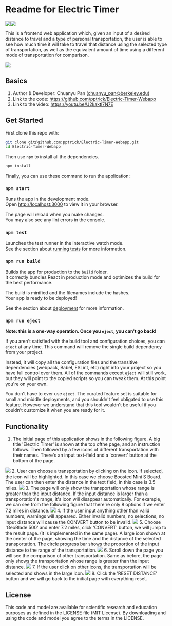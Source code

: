# Readme for Electric Timer

<img src="https://img.shields.io/badge/react%20-%2320232a.svg?&style=for-the-badge&logo=react&logoColor=%2361DAFB"/><img src="https://camo.githubusercontent.com/3fef48c9dd876989f3248e19094afc60db5c3af4d18ca40c7c3c6edbf2ae3853/68747470733a2f2f696d672e736869656c64732e696f2f62616467652f4a6176615363726970742532302d2532334637444631452e7376673f267374796c653d666f722d7468652d6261646765266c6f676f3d4a617661536372697074266c6f676f436f6c6f723d7768697465">

This is a frontend web application which, given an input of a desired distance to travel and a type of personal transportation, the user is able to see how much time it will take to travel that distance using the selected type of transportation, as well as the equivalent amount of time using a different mode of transportation for comparison.

 <img src="figure/title.png" style="zoom:100%">

## Basics
1. Author & Developer: Chuanyu Pan (chuanyu_pan@berkeley.edu)
2. Link to the code: https://github.com/pptrick/Electric-Timer-Webapp
3. Link to the video: https://youtu.be/U2kaktl7N7E

## Get Started

First clone this repo with:
```bash
git clone git@github.com:pptrick/Electric-Timer-Webapp.git
cd Electric-Timer-Webapp
```

Then use `npm` to install all the dependencies.
```bash
npm install
```

Finally, you can use these command to run the application:
### `npm start`

Runs the app in the development mode.\
Open [http://localhost:3000](http://localhost:3000) to view it in your browser.

The page will reload when you make changes.\
You may also see any lint errors in the console.

### `npm test`

Launches the test runner in the interactive watch mode.\
See the section about [running tests](https://facebook.github.io/create-react-app/docs/running-tests) for more information.

### `npm run build`

Builds the app for production to the `build` folder.\
It correctly bundles React in production mode and optimizes the build for the best performance.

The build is minified and the filenames include the hashes.\
Your app is ready to be deployed!

See the section about [deployment](https://facebook.github.io/create-react-app/docs/deployment) for more information.

### `npm run eject`

**Note: this is a one-way operation. Once you `eject`, you can't go back!**

If you aren't satisfied with the build tool and configuration choices, you can `eject` at any time. This command will remove the single build dependency from your project.

Instead, it will copy all the configuration files and the transitive dependencies (webpack, Babel, ESLint, etc) right into your project so you have full control over them. All of the commands except `eject` will still work, but they will point to the copied scripts so you can tweak them. At this point you're on your own.

You don't have to ever use `eject`. The curated feature set is suitable for small and middle deployments, and you shouldn't feel obligated to use this feature. However we understand that this tool wouldn't be useful if you couldn't customize it when you are ready for it.

## Functionality

1. The initial page of this application shows in the following figure. A big title 'Electric Timer' is shown at the top ofthe page, and an instruction follows. Then followed by a few icons of different transportation with their names. There's an input text-field and a 'convert' button at the bottom of the page.
 <img src="figure/title.png" style="zoom:100%">
2. User can choose a transportation by clicking on the icon. If selected, the icon will be highlighted. In this case we choose Boosted Mini S Board. The user can then enter the distance in the text field, in this case is 3.5 miles.
 <img src="figure/select1.png" style="zoom:100%">
3. The page will only show the transportation whose range is greater than the input distance. If the input distance is larger than a transportation's range, it's icon will disappear automatically. For example, we can see from the following figure that there're only 8 options if we enter 7.2 miles in distance.
 <img src="figure/select2.png" style="zoom:100%">
4. If the user input anything other than valid numbers, warnings will appeared. Either invalid numbers, no selections, no input distance will cause the CONVERT button to be invalid.
 <img src="figure/input.png" style="zoom:100%">
5. Choose 'GeoBlade 500' and enter 7.2 miles, click 'CONVERT' button, we will jump to the result page. (It is implemented in the same page). A large icon shown at the center of the page, showing the time and the distance of the selected transportation. The circle progress bar shows the proportion of the input distance to the range of the transportation. 
 <img src="figure/result1.png" style="zoom:100%">
6. Scroll down the page you will see the comparison of other transportation. Same as before, the page only shows the transportation whose range is greater than the input distance.
 <img src="figure/result2.png" style="zoom:100%">
7.  If the user click on other icons, the transportation will be selected and shows in the large icon.
 <img src="figure/result3.png" style="zoom:100%">
8. Click the 'RESET DISTANCE' button and we will go back to the initial page with everything reset.

## License
This code and model are available for scientific research and education purposes as defined in the LICENSE file (MIT License). By downloading and using the code and model you agree to the terms in the LICENSE.

